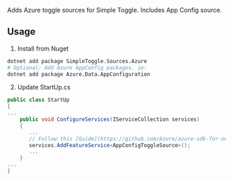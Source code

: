 Adds Azure toggle sources for Simple Toggle. Includes App Config source.

## Usage

1. Install from Nuget
```bash
dotnet add package SimpleToggle.Sources.Azure
# Optional: Add Azure AppConfig packages. ie:
dotnet add package Azure.Data.AppConfiguration
```

2. Update StartUp.cs
```csharp
public class StartUp
{
...
    public void ConfigureServices(IServiceCollection services)
    {
       ...
       // Follow this [Guide](https://github.com/Azure/azure-sdk-for-net/blob/master/sdk/appconfiguration/Azure.Data.AppConfiguration/README.md) to setup AppConfig
       services.AddFeatureService<AppConfigToggleSource>();
       ...
    }
...
}
```